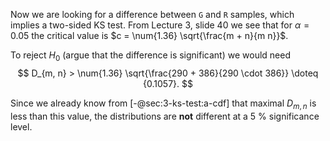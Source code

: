 Now we are looking for a difference between `G` and `R` samples, which implies a two-sided KS test.
From Lecture 3, slide 40 we see that for $\alpha = \num{0.05}$ the critical value is
$c = \num{1.36} \sqrt{\frac{m + n}{m n}}$.

To reject $H_0$ (argue that the difference is significant) we would need
$$
    D_{m, n} > \num{1.36} \sqrt{\frac{290 + 386}{290 \cdot 386}} \doteq {0.1057}.
$$

Since we already know from [-@sec:3-ks-test:a-cdf] that maximal $D_{m, n}$ is less than this value,
the distributions are **not** different at a $\qty{5}{\percent}$ significance level.
